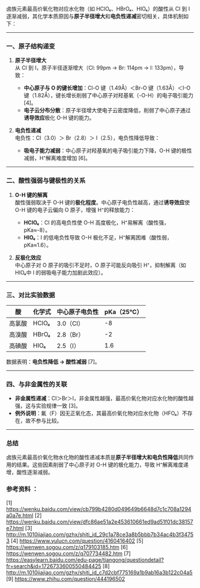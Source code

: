 卤族元素最高价氧化物对应水化物（如 HClO₄、HBrO₄、HIO₄）的酸性从 Cl 到 I 逐渐减弱，其化学本质原因与**原子半径增大**和**电负性递减**密切相关，具体机制如下：

---

### **一、原子结构递变**
1. **原子半径增大**  
   从 Cl 到 I，原子半径逐渐增大（Cl: 99pm → Br: 114pm → I: 133pm），导致：
   - **中心原子与 O 的键长增加**：Cl-O 键（1.49Å）＜Br-O 键（1.63Å）＜I-O 键（1.82Å），键长增长削弱了中心原子对羟基氧（-O-H）的电子吸引能力 [4]。
   - **电子云分布分散**：原子半径增大使电子云密度降低，削弱了中心原子通过**诱导效应**极化 O-H 键的能力。

2. **电负性递减**  
   电负性：Cl（3.0）＞ Br（2.8）＞ I（2.5），电负性降低导致：
   - **吸电子能力减弱**：中心原子对羟基氧的电子吸引能力下降，O-H 键的极性减弱，H⁺解离难度增加 [6]。

---

### **二、酸性强弱与键极性的关系**
1. **O-H 键的解离**  
   酸性强弱取决于 O-H 键的**极化程度**。中心原子电负性越高，通过**诱导效应**使 O-H 键的电子云偏向 O 原子，增强 H⁺的释放能力：
   - **HClO₄**：Cl 的高电负性使 O-H 高度极化，H⁺易解离（酸性强，pKa≈-8）。
   - **HIO₄**：I 的低电负性导致 O-H 极化不足，H⁺解离困难（酸性弱，pKa≈1.6）。

2. **反极化效应**  
   中心原子对 O 原子的吸引不足时，O 原子可能反向吸引 H⁺，抑制解离（如 HIO₄中 I 的弱吸电子能力加剧此效应）。

---

### **三、对比实验数据**
| 酸         | 化学式    | 中心原子电负性 | pKa（25℃） |
|------------|-----------|----------------|------------|
| 高氯酸     | HClO₄    | 3.0（Cl）      | -8         |
| 高溴酸     | HBrO₄    | 2.8（Br）      | -2         |
| 高碘酸     | HIO₄     | 2.5（I）       | 1.6        |

数据表明：**电负性降低 → 酸性减弱** [7]。

---

### **四、与非金属性的关联**
- **非金属性递减**：Cl＞Br＞I，非金属性越强，最高价氧化物对应水化物的酸性越强，这与实验规律一致 [3]。
- **例外说明**：氟（F）因无正氧化态，其最高价氧化物对应水化物（HFO₄）不存在，故不参与比较。

---

### **总结**
卤族元素最高价氧化物水化物的酸性递减本质是**原子半径增大和电负性降低**共同作用的结果。这些因素削弱了中心原子对 O-H 键的极化能力，导致 H⁺解离难度递增，酸性逐渐减弱。

### 参考资料 ：
[1] https://wenku.baidu.com/view/cb799b4280d049649b6648d7c1c708a1294a0a7e.html
[2] https://wenku.baidu.com/view/dfc86ae51a2e453610661ed9ad51f01dc38157e7.html
[3] http://m.1010jiajiao.com/gzhx/shiti_id_29c1a78ce3a8b5bbb7b34ac4b3f34753
[4] https://www.yulucn.com/question/4160416402
[5] https://wenwen.sogou.com/z/q179103185.htm
[6] https://wenwen.sogou.com/z/q707734482.htm
[7] https://easylearn.baidu.com/edu-page/tiangong/questiondetail?fr=search&id=1726733600550484425
[8] http://m.1010jiajiao.com/gzhx/shiti_id_c7d2cbf775169a1b9ab16a3b122c04a5
[9] https://www.zhihu.com/question/444196502